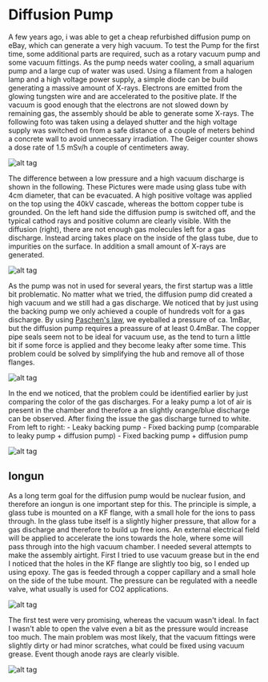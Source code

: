 # Diffusion Pump

A few years ago, i was able to get a cheap refurbished diffusion pump on eBay, which can generate a very high vacuum.
To test the Pump for the first time, some additional parts are required, such as a rotary vacuum pump and some vacuum fittings.
As the pump needs water cooling, a small aquarium pump and a large cup of water was used.
Using a filament from a halogen lamp and a high voltage power supply, a simple diode can be build generating a massive amount of X-rays.
Electrons are emitted from the glowing tungsten wire and are accelerated to the positive plate.
If the vacuum is good enough that the electrons are not slowed down by remaining gas, the assembly should be able to generate some X-rays.
The following foto was taken using a delayed shutter and the high voltage supply was switched on from a safe distance of a couple of meters behind a concrete wall to avoid unnecessary irradiation.
The Geiger counter shows a dose rate of 1.5 mSv/h a couple of centimeters away.

![alt tag](images/xray.jpg)

The difference between a low pressure and a high vacuum discharge is shown in the following.
These Pictures were made using glass tube with 4cm diameter, that can be evacuated.
A high positive voltage was applied on the top using the 40kV cascade, whereas the bottom copper tube is grounded.
On the left hand side the diffusion pump is switched off, and the typical cathod rays and positive column are clearly visible.
With the diffusion (right), there are not enough gas molecules left for a gas discharge.
Instead arcing takes place on the inside of the glass tube, due to impurities on the surface.
In addition a small amount of X-rays are generated.

![alt tag](images/disch.jpg)

As the pump was not in used for several years, the first startup was a little bit problematic.
No matter what we tried, the diffusion pump did created a high vacuum and we still had a gas discharge.
We noticed that by just using the backing pump we only achieved a couple of hundreds volt for a gas discharge.
By using [Paschen's law](https://en.wikipedia.org/wiki/Paschen%27s_law#/media/File:Paschen_curves.svg), we eyeballed a pressure of ca. 1mBar, but the diffusion pump requires a preassure of at least 0.4mBar.
The copper pipe seals seem not to be ideal for vacuum use, as the tend to turn a little bit if some force is applied and they become leaky after some time.
This problem could be solved by simplifying the hub and remove all of those flanges.

![alt tag](images/badseals.jpg)

In the end we noticed, that the problem could be identified earlier by just comparing the color of the gas discharges.
For a leaky pump a lot of air is present in the chamber and therefore a an slightly orange/blue discharge can be observed.
After fixing the issue the gas discharge turned to white.
From left to right:
    - Leaky backing pump
    - Fixed backing pump (comparable to leaky pump + diffusion pump)
    - Fixed backing pump + diffusion pump

![alt tag](images/disch-comparison.jpg)


## Iongun

As a long term goal for the diffusion pump would be nuclear fusion, and therefore an iongun is one important step for this.
The principle is simple, a glass tube is mounted on a KF flange, with a small hole for the ions to pass through.
In the glass tube itself is a slightly higher pressure, that allow for a gas discharge and therefore to build up free ions.
An external electrical field will be applied to accelerate the ions towards the hole, where some will pass through into the high vacuum chamber.
I needed several attempts to make the assembly airtight.
First I tried to use vacuum grease but in the end I noticed that the holes in the KF flange are slightly too big, so I ended up using epoxy.
The gas is feeded through a copper capillary and a small hole on the side of the tube mount.
The pressure can be regulated with a needle valve, what usually is used for CO2 applications.


![alt tag](images/iongun.jpg)

The first test were very promising, whereas the vacuum wasn't ideal.
In fact I wasn't able to open the valve even a bit as the pressure would increase too much.
The main problem was most likely, that the vacuum fittings were slightly dirty or had minor scratches, what could be fixed using vacuum grease.
Event though anode rays are clearly visible.

![alt tag](images/ionray.jpg)
